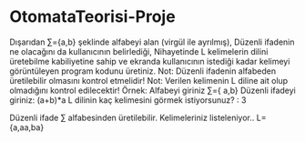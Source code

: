 # OtomataTeorisi-Proje
Dışarıdan ∑={a,b} şeklinde alfabeyi alan (virgül ile ayrılmış),
Düzenli ifadenin ne olacağını da kullanıcının belirlediği,
Nihayetinde L kelimelerin dilini üretebilme kabiliyetine sahip ve ekranda kullanıcının istediği kadar kelimeyi görüntüleyen program kodunu üretiniz.
Not: Düzenli ifadenin alfabeden üretilebilir olmasını kontrol etmelidir!
Not: Verilen kelimenin L diline ait olup olmadığını kontrol edilecektir!
Örnek:
Alfabeyi giriniz ∑={ a,b<ENTER>}
Düzenli ifadeyi giriniz: (a+b)*a <ENTER>
L dilinin kaç kelimesini görmek istiyorsunuz? : 3 <ENTER>

Düzenli ifade ∑ alfabesinden üretilebilir. Kelimeleriniz listeleniyor..
L={a,aa,ba}

